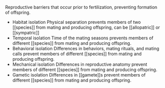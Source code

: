 Reproductive barriers that occur prior to fertilization, preventing formation of offspring.

- Habitat isolation
	Physical separation prevents members of two [[species]] from mating and producing offspring, can be [[allopatric]] or [[sympatric]]
- Temporal isolation
	Time of the mating seasons prevents members of different [[species]] from mating and producing offspring.
- Behavioral isolation
	Differences in behaviors, mating rituals, and mating calls prevent members of different [[species]] from mating and producing offspring.
- Mechanical isolation
	Differences in reproductive anatomy prevent members of different [[species]] from mating and producing offspring.
- Gametic isolation
	Differences in [[gamete]]s prevent members of different [[species]] from mating and producing offspring.